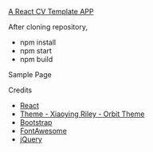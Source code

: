 [A React CV Template APP](http://marthijn-cv.herokuapp.com/)

After cloning repository,

- npm install
- npm start
- npm build

Sample Page
[]()

Credits
- [React](https://facebook.github.io/react/)
- [Theme -  Xiaoying Riley - Orbit Theme](https://github.com/xriley/)
- [Bootstrap](http://getbootstrap.com/)
- [FontAwesome](http://fortawesome.github.io/Font-Awesome/)
- [jQuery](http://jquery.com/)
